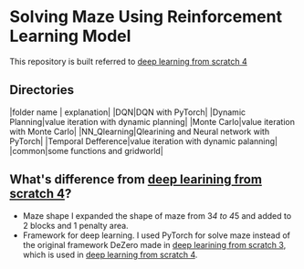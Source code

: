 # Solving Maze Using Reinforcement Learning Model

This repository is built referred to [deep learning from scratch 4](https://github.com/oreilly-japan/deep-learning-from-scratch-4)

## Directories
|folder name | explanation|
|DQN|DQN with PyTorch|
|Dynamic Planning|value iteration with dynamic planning|
|Monte Carlo|value iteration with Monte Carlo|
|NN_Qlearning|Qlearining and Neural network with PyTorch|
|Temporal Defference|value iteration with dynamic palanning|
|common|some functions and gridworld|

## What's difference from [deep learining from scratch 4](https://github.com/oreilly-japan/deep-learning-from-scratch-4)?
* Maze shape
I expanded the shape of maze from 3*4 to 4*5 and added to 2 blocks and 1 penalty area.
* Framework for deep learning.
I used PyTorch for solve maze instead of the original framework DeZero made in [deep learining from scratch 3](https://github.com/oreilly-japan/deep-learning-from-scratch-3), which is used in [deep learning from scratch 4](https://github.com/oreilly-japan/deep-learning-from-scratch-4).
